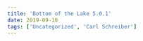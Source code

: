```yaml
---
title: 'Bottom of the Lake 5.0.1'
date: 2019-09-10
tags: ['Uncategorized', 'Carl Schreiber']
---
```



